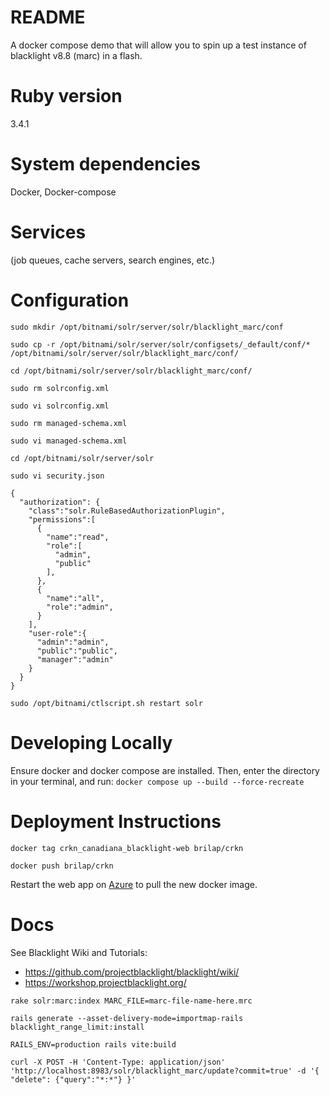 # README
A docker compose demo that will allow you to spin up a test instance of blacklight v8.8 (marc) in a flash.

# Ruby version
3.4.1

# System dependencies
Docker, Docker-compose

# Services 
(job queues, cache servers, search engines, etc.)
  
# Configuration

`sudo mkdir /opt/bitnami/solr/server/solr/blacklight_marc/conf`

`sudo cp -r /opt/bitnami/solr/server/solr/configsets/_default/conf/* /opt/bitnami/solr/server/solr/blacklight_marc/conf/`

`cd /opt/bitnami/solr/server/solr/blacklight_marc/conf/`

`sudo rm solrconfig.xml`

`sudo vi solrconfig.xml`

`sudo rm managed-schema.xml`

`sudo vi managed-schema.xml`

`cd /opt/bitnami/solr/server/solr`

`sudo vi security.json`
```
{
  "authorization": {
    "class":"solr.RuleBasedAuthorizationPlugin",
    "permissions":[
      {
        "name":"read",
        "role":[
          "admin",
          "public"
        ],
      },
      {
        "name":"all",
        "role":"admin",
      }
    ],
    "user-role":{
      "admin":"admin",
      "public":"public",
      "manager":"admin"
    }
  }
}
```

`sudo /opt/bitnami/ctlscript.sh restart solr`

# Developing Locally
Ensure docker and docker compose are installed. Then, enter the directory in your terminal, and run:
`docker compose up --build --force-recreate`

# Deployment Instructions
`docker tag crkn_canadiana_blacklight-web brilap/crkn`

`docker push brilap/crkn `

Restart the web app on [Azure](https://portal.azure.com/#@crkn.ca/resource/subscriptions/1bf1b056-be1d-4b1c-991f-2f154caf3061/resourceGroups/CRKN-demo-test/providers/Microsoft.Web/sites/canadiana-beta/appServices) to pull the new docker image.

# Docs
See Blacklight Wiki and Tutorials:
- https://github.com/projectblacklight/blacklight/wiki/
- https://workshop.projectblacklight.org/

`rake solr:marc:index MARC_FILE=marc-file-name-here.mrc`

`rails generate --asset-delivery-mode=importmap-rails blacklight_range_limit:install`

`RAILS_ENV=production rails vite:build`

`curl -X POST -H 'Content-Type: application/json' 'http://localhost:8983/solr/blacklight_marc/update?commit=true' -d '{ "delete": {"query":"*:*"} }'`




